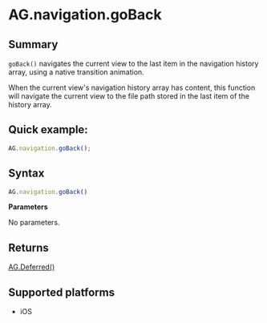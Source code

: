# AG.navigation.goBack

## Summary
`goBack()` navigates the current view to the last item in the navigation history array, using a native transition animation.

When the current view's navigation history array has content, this function will navigate the current view to the file path stored in the last item of the history array.

## Quick example:
```javascript
AG.navigation.goBack();
```

## Syntax
```javascript
AG.navigation.goBack()
```

**Parameters**

No parameters.

## Returns 
[AG.Deferred()](../../Deferred/Deferred.md)

## Supported platforms
* iOS